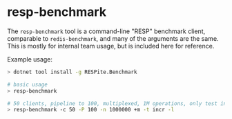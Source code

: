 # resp-benchmark

The `resp-benchmark` tool is a command-line "RESP" benchmark client, comparable to `redis-benchmark`, and
many of the arguments are the same. This is mostly for internal team usage, but is included here for
reference.

Example usage:

``` bash
> dotnet tool install -g RESPite.Benchmark

# basic usage
> resp-benchmark

# 50 clients, pipeline to 100, multiplexed, 1M operations, only test incr, loop 
> resp-benchmark -c 50 -P 100 -n 1000000 +m -t incr -l

```